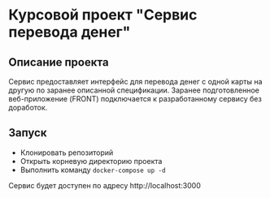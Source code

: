 # Курсовой проект "Сервис перевода денег"

## Описание проекта
Сервис предоставляет интерфейс для перевода денег с одной карты на другую по заранее описанной спецификации.
Заранее подготовленное веб-приложение (FRONT) подключается к разработанному сервису без доработок.

## Запуск
* Клонировать репозиторий
* Открыть корневую директорию проекта
* Выполнить команду
```docker-compose up -d```

Сервис будет доступен по адресу http://localhost:3000